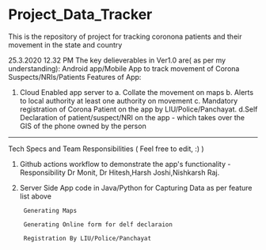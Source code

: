# Project_Data_Tracker
This is the repository of project for tracking coronona patients and their movement in the state and country


25.3.2020 12.32 PM
The key delieverables in Ver1.0 are( as per my understanding):
Android app/Mobile App to track movement of Corona Suspects/NRIs/Patients
Features of App:
1. Cloud Enabled app server to
  a. Collate the movement on maps
  b. Alerts to local authority at least one authority on movement
  c. Mandatory registration of Corona Patient on the app by LIU/Police/Panchayat.
  d.Self Declaration of patient/suspect/NRI on the app - which takes over the GIS of the phone owned by the person
  
--------------------------------------------------------------------
Tech Specs and Team Responsibilities ( Feel free to edit, :)  )

1. Github actions workflow to demonstrate the app's functionality - 
				Responsibility Dr Monit, Dr Hitesh,Harsh Joshi,Nishkarsh Raj.
				
				
2. Server Side App code in Java/Python 
		for Capturing Data as per feature list above
		
		Generating Maps
		
		Generating Online form for delf declaraion
		
		Registration By LIU/Police/Panchayat
		
